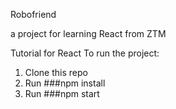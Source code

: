 Robofriend

a project for learning React from ZTM

Tutorial for React To run the project:

1. Clone this repo
2. Run ###npm install
3. Run ###npm start
